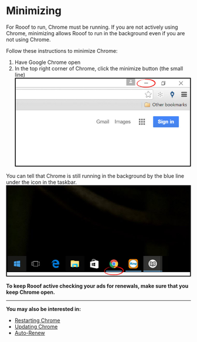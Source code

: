 # Minimizing

For Rooof to run, Chrome must be running. If you are not actively using Chrome, minimizing allows Rooof to run in the background even if you are not using Chrome.

Follow these instructions to minimize Chrome:
1. Have Google Chrome open
2. In the top right corner of Chrome, click the minimize button (the small line)
![](chrome4.jpg)

You can tell that Chrome is still running in the background by the blue line under the icon in the taskbar.<br>
![](chrome5.jpg)

**To keep Rooof active checking your ads for renewals, make sure that you keep Chrome open.**

---

**You may also be interested in:**
- [Restarting Chrome](http://docs.rooof.com/restartingchrome_md.html)
- [Updating Chrome](http://docs.rooof.com/updatingchrome_md.html)
- [Auto-Renew](http://docs.rooof.com/auto-renew.html)
